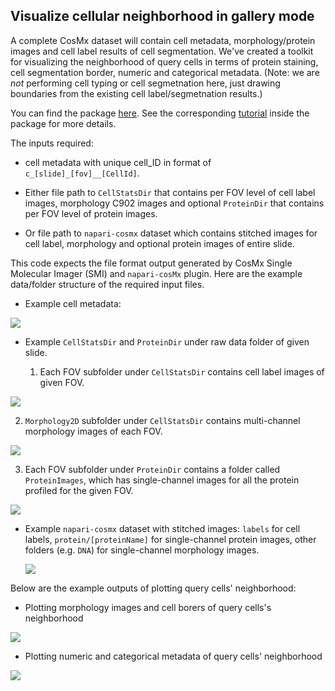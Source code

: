 ## Visualize cellular neighborhood in gallery mode

A complete CosMx dataset will contain cell metadata, morphology/protein images and cell label results of cell segmentation. 
We've created a toolkit for visualizing the neighborhood of query cells in terms of protein staining, cell segmentation border, numeric and categorical metadata. (Note: we are *not* performing cell typing or cell segmetnation here, just drawing boundaries from the existing cell label/segmetnation results.)

You can find the package [here](code/NeighVizGallery). See the corresponding [tutorial](code/NeighVizGallery/vignettes/tutorial.R) inside the package for more details. 

The inputs required:

- cell metadata with unique cell_ID in format of `c_[slide]_[fov]__[CellId]`.

- Either file path to `CellStatsDir` that contains per FOV level of cell label images, morphology C902 images and optional `ProteinDir` that contains per FOV level of protein images. 

- Or file path to `napari-cosmx` dataset which contains stitched images for cell label, morphology and optional protein images of entire slide.


This code expects the file format output generated by CosMx Single Molecular Imager (SMI) and `napari-cosMx` plugin. Here are the example data/folder structure of the required input files. 

- Example cell metadata:

![](https://github.com/Nanostring-Biostats/CosMx-Analysis-Scratch-Space/assets/62775692/d184cbb2-cf16-4c57-a40d-f08dbbd117fd)
  

- Example `CellStatsDir` and `ProteinDir` under raw data folder of given slide. 

  1. Each FOV subfolder under `CellStatsDir` contains cell label images of given FOV. 
  
![](https://github.com/Nanostring-Biostats/CosMx-Analysis-Scratch-Space/assets/62775692/93abb89c-9183-42c4-867d-3bef776dd5da)
  
  
  2. `Morphology2D` subfolder under `CellStatsDir` contains multi-channel morphology images of each FOV.  
  
![](https://github.com/Nanostring-Biostats/CosMx-Analysis-Scratch-Space/assets/62775692/c3959a43-3cf3-465b-9973-49ea90f2ba1b)
  
  
  3. Each FOV subfolder under `ProteinDir` contains a folder called `ProteinImages`, which has single-channel images for all the protein profiled for the given FOV. 
  
![](https://github.com/Nanostring-Biostats/CosMx-Analysis-Scratch-Space/assets/62775692/4ed24148-9792-4c3b-9f3f-9243237042b4)


- Example `napari-cosmx` dataset with stitched images: `labels` for cell labels, `protein/[proteinName]` for single-channel protein images, other folders (e.g. `DNA`) for single-channel morphology images. 

  ![](https://github.com/Nanostring-Biostats/CosMx-Analysis-Scratch-Space/assets/62775692/9d253fb8-92d5-4169-8598-76e7454cbaac)




Below are the example outputs of plotting query cells' neighborhood: 

  - Plotting morphology images and cell borers of query cells's neighborhood 
  
![](https://github.com/Nanostring-Biostats/CosMx-Analysis-Scratch-Space/assets/62775692/c3011b26-2bab-4005-bb75-da868199be8c)

  - Plotting numeric and categorical metadata of query cells' neighborhood
  
![](https://github.com/Nanostring-Biostats/CosMx-Analysis-Scratch-Space/assets/62775692/4f43e0be-88f0-4a3b-9036-92e31b61d5aa)

